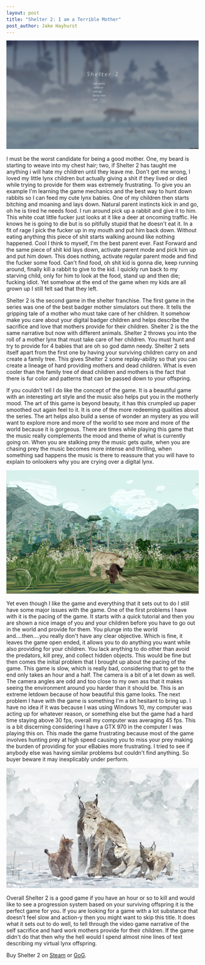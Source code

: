 ```yaml
---
layout: post
title: "Shelter 2: I am a Terrible Mother"
post_author: Jake Hayhurst
---
```


![image](/public/images/Shelter2_Menu.jpg "Let the feels hit the floor")


I must be the worst candidate for being a good mother. One, my beard is starting to weave into my chest hair; two, if Shelter 2 has taught me anything i will hate my children until they leave me. Don't get me wrong, I loved my little lynx children but actually giving a shit if they lived or died while trying to provide for them was extremely frustrating. To give you an example I'm learning the game mechanics and the best way to hunt down rabbits so I can feed my cute lynx babies. One of my children then starts bitching and moaning and lays down. Natural parent instincts kick in and go, oh he is tired he needs food. I run around pick up a rabbit and give it to him. This white coat little fucker just looks at it like a deer at oncoming traffic. He knows he is going to die but is so pitifully stupid that he doesn't eat it. In a fit of rage I pick the fucker up in my mouth and put him back down. Without eating anything this piece of shit starts walking around like nothing happened. Cool I think to myself, I'm the best parent ever. Fast Forward and the same piece of shit kid lays down, activate parent mode and pick him up and put him down. This does nothing, activate regular parent mode and find the fucker some food. Can't find food, oh shit kid is gonna die, keep running around, finally kill a rabbit to give to the kid. I quickly run back to my starving child, only for him to look at the food, stand up and then die; fucking idiot. Yet somehow at the end of the game when my kids are all grown up I still felt sad that they left.


Shelter 2 is the second game in the shelter franchise. The first game in the series was one of the best badger mother simulators out there. It tells the gripping tale of a mother who must take care of her children. It somehow make you care about your digital badger children and helps describe the sacrifice and love that mothers provide for their children. Shelter 2 is the the same narrative but now with different animals. Shelter 2 throws you into the roll of a mother lynx that must take care of her children. You must hunt and try to provide for 4 babies that are oh so god damn needy. Shelter 2 sets itself apart from the first one by having your surviving children carry on and create a family tree. This gives Shelter 2 some replay-ability so that you can create a lineage of hard providing mothers and dead children. What is even cooler than the family tree of dead children and mothers is the fact that there is fur color and patterns that can be passed down to your offspring.


If you couldn't tell I do like the concept of the game. It is a beautiful game with an interesting art style and the music also helps put you in the motherly mood. The art of this game is beyond beauty, it has this crumpled up paper smoothed out again feel to it. It is one of the more redeeming qualities about the series. The art helps also build a sense of wonder an mystery as you will want to explore more and more of the world to see more and more of the world because it is gorgeous. There are times while playing this game that the music really complements the mood and theme of what is currently going on. When you are stalking prey the music gets quite, when you are chasing prey the music becomes more intense and thrilling, when something sad happens the music is there to reassure that you will have to explain to onlookers why you are crying over a digital lynx.


![image](/public/images/Shelter2_Pup.jpg "This is all you will be doing in this game")


Yet even though I like the game and everything that it sets out to do I still have some major issues with the game. One of the first problems I have with it is the pacing of the game. It starts with a quick tutorial and then you are shown a nice image of you and your children before you have to go out in the world and provide for them. You plunge into the world and....then....you really don't have any clear objective. Which is fine, it leaves the game open ended, it allows you to do anything you want while also providing for your children. You lack anything to do other than avoid the predators, kill prey, and collect hidden objects. This would be fine but then comes the initial problem that I brought up about the pacing of the game. This game is slow, which is really bad, considering that to get to the end only takes an hour and a half. The camera is a bit of a let down as well. The camera angles are odd and too close to my own ass that it makes seeing the environment around you harder than it should be. This is an extreme letdown because of how beautiful this game looks. The next problem I have with the game is something I'm a bit hesitant to bring up. I have no idea if it was because I was using Windows 10, my computer was acting up for whatever reason, or something else but the game had a hard time staying above 30 fps, overall my computer was averaging 45 fps. This is a bit discerning considering I have a GTX 970 in the computer I was playing this on. This made the game frustrating because most of the game involves hunting prey at high speed causing you to miss your prey making the burden of providing for your eBabies more frustrating. I tried to see if anybody else was having similar problems but couldn't find anything. So buyer beware it may inexplicably under perform.


![image](/public/images/Shelter2_Family.jpg "Knowing the first game this can only end badly")


Overall Shelter 2 is a good game if you have an hour or so to kill and would like to see a progression system based on your surviving offspring it is the perfect game for you. If you are looking for a game with a lot substance that doesn't feel slow and action-y then you might want to skip this title. It does what it sets out to do well, to tell through the video game narrative of the self sacrifice and hard work mothers provide for their children. If the game didn't do that then why the hell would I spend almost nine lines of text describing my virtual lynx offspring.


Buy Shelter 2 on [Steam](http://store.steampowered.com/app/275100/) or [GoG](https://www.gog.com/game/shelter_2).
